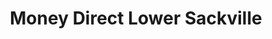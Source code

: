 ---
title: "Money Direct Lower Sackville"
url: /lower-sackville/money-direct-lower-sackville/
shop: Leiher
---